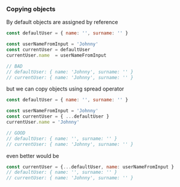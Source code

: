 ### Copying objects
By default objects are assigned by reference
```js
const defaultUser = { name: '', surname: '' }

const userNameFromInput = 'Johnny'
const currentUser = defaultUser
currentUser.name  = userNameFromInput

// BAD
// defaultUser: { name: 'Johnny', surname: '' }
// currentUser: { name: 'Johnny', surname: '' }
```
but we can copy objects using spread operator
```js
const defaultUser = { name: '', surname: '' }

const userNameFromInput = 'Johnny'
const currentUser = { ...defaultUser }
currentUser.name = 'Johnny'

// GOOD
// defaultUser: { name: '', surname: '' }
// currentUser: { name: 'Johnny', surname: '' }
```

even better would be

```js
const currentUser = {...defaultUser, name: userNameFromInput }
// defaultUser: { name: '', surname: '' }
// currentUser: { name: 'Johnny', surname: '' }
```
